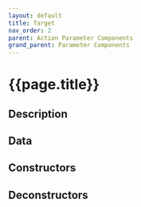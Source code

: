 ```yaml
---
layout: default
title: Target
nav_order: 2
parent: Action Parameter Components
grand_parent: Parameter Components
---
```


# **{{page.title}}**

## **Description**


## **Data**


## **Constructors**


## **Deconstructors**

